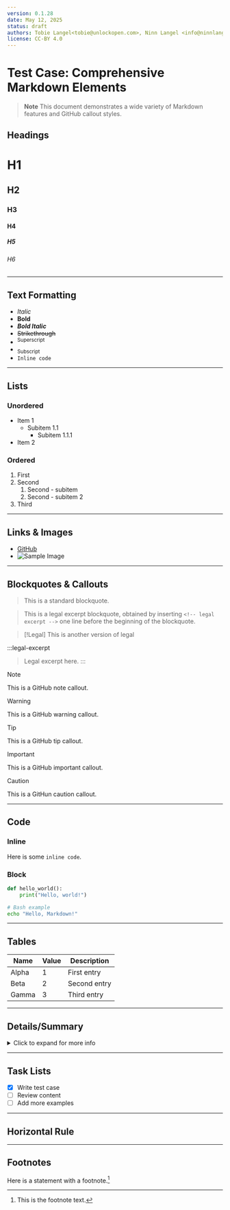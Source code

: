```yaml
---
version: 0.1.28
date: May 12, 2025
status: draft
authors: Tobie Langel<tobie@unlockopen.com>, Ninn Langel <info@ninnlangel.com>
license: CC-BY 4.0
---
```

<!-- [[titlepage]] -->

# Test Case: Comprehensive Markdown Elements

> **Note**
> This document demonstrates a wide variety of Markdown features and GitHub callout styles.

<!-- [[toc]] -->

## Headings

# H1

## H2

### H3

#### H4

##### H5

###### H6

---

## Text Formatting

- *Italic*
- **Bold**
- ***Bold Italic***
- ~~Strikethrough~~
- <sup>Superscript</sup>
- <sub>Subscript</sub>
- `Inline code`

---

## Lists

### Unordered

- Item 1
  - Subitem 1.1
    - Subitem 1.1.1
- Item 2

### Ordered

1. First
2. Second
   1. Second - subitem
   2. Second - subitem 2
3. Third

---

## Links & Images

- [GitHub](https://github.com)
- ![Sample Image](https://via.placeholder.com/100 "Placeholder Image")

---

## Blockquotes & Callouts

> This is a standard blockquote.

<!-- legal excerpt -->
> This is a legal excerpt blockquote, obtained by inserting ```<!-- legal excerpt -->``` one line before the beginning of the blockquote.

> [!Legal]
> This is another version of legal

:::legal-excerpt
> Legal excerpt here.
:::

> [!Note]
> This is a GitHub note callout.

> [!Warning]
> This is a GitHub warning callout.

> [!Tip]
> This is a GitHub tip callout.

> [!Important]
> This is a GitHub important callout.

> [!Caution]
> This is a GitHun caution callout.

---

## Code

### Inline

Here is some `inline code`.

### Block

```python
def hello_world():
    print("Hello, world!")
```

```bash
# Bash example
echo "Hello, Markdown!"
```

---

## Tables

| Name     | Value | Description         |
|----------|-------|---------------------|
| Alpha    | 1     | First entry         |
| Beta     | 2     | Second entry        |
| Gamma    | 3     | Third entry         |

---

## Details/Summary

<details>
  <summary>Click to expand for more info</summary>

- **Title:** Example Title
- **URL:** [Example](https://example.com)
- **Publisher:** Example Publisher
- **License:** MIT
- **Type:** Article
- **Publication date:** 2024-06-01

</details>

---

## Task Lists

- [x] Write test case
- [ ] Review content
- [ ] Add more examples

---

## Horizontal Rule

---

## Footnotes

Here is a statement with a footnote.[^1]

[^1]: This is the footnote text.
